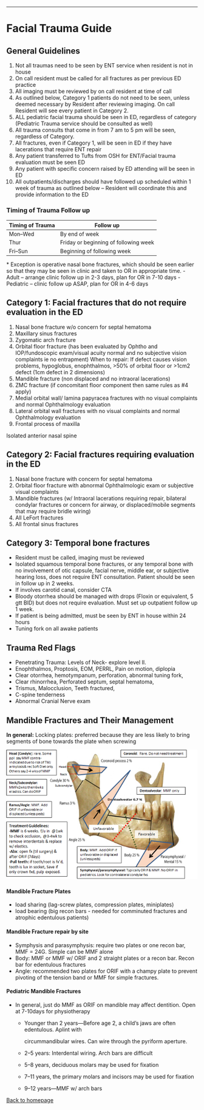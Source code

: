 
------


# Facial Trauma Guide

## General Guidelines

 1. Not all traumas need to be seen by ENT service when resident is not in house
 2. On call resident must be called for all fractures as per previous ED practice
 3. All imaging must be reviewed by on call resident at time of call
 4. As outlined below, Category 1 patients do not need to be seen, unless deemed necessary by Resident after reviewing imaging. On call Resident will see every patient in Category 2.
 5. ALL pediatric facial trauma should be seen in ED, regardless of category (Pediatric Trauma service should be consulted as well)
 6. All trauma consults that come in from 7 am to 5 pm will be seen, regardless of Category.
 7. All fractures, even if Category 1, will be seen in ED if they have lacerations that require ENT repair
 8. Any patient transferred to Tufts from OSH for ENT/Facial trauma evaluation must be seen ED
 9. Any patient with specific concern raised by ED attending will be seen in ED
10. All outpatients/discharges should have followed up scheduled within 1 week of trauma as outlined below – Resident will coordinate this and provide information to the ED

### Timing of Trauma Follow up

| **Timing of Trauma** | **Follow up** |
|----|----|
| Mon–Wed | By end of week |
| Thur | Friday or beginning of following week |
| Fri–Sun | Beginning of following week |

\* Exception is operative nasal bone fractures, which should be seen earlier so that they may be seen in clinic and taken to OR in appropriate time. -Adult – arrange clinic follow up in 2-3 days, plan for OR in 7-10 days -Pediatric – clinic follow up ASAP, plan for OR in 4-6 days


## Category 1: Facial fractures that do not require evaluation in the ED

1. Nasal bone fracture w/o concern for septal hematoma
2. Maxillary sinus fractures
3. Zygomatic arch fracture
4. Orbital floor fracture (has been evaluated by Ophtho and IOP/fundoscopic exam/visual acuity normal and no subjective vision complaints ie no entrapment)
   When to repair: If defect causes vision problems, hypoglobus, enophthalmos, >50% of orbital floor or >1cm2 defect (1cm defect in 2 dimensions)
5. Mandible fracture (non displaced and no intraoral lacerations)
6. ZMC fracture (if concomitant floor component then same rules as #4 apply)
7. Medial orbital wall/ lamina papyracea fractures with no visual complaints and normal Ophthalmology evaluation
8. Lateral orbital wall fractures with no visual complaints and normal Ophthalmology evaluation
9. Frontal process of maxilla

Isolated anterior nasal spine


## Category 2: Facial fractures requiring evaluation in the ED

1. Nasal bone fracture with concern for septal hematoma
2. Orbital floor fracture with abnormal Ophthalmologic exam or subjective visual complaints
3. Mandible fractures (w/ Intraoral lacerations requiring repair, bilateral condylar fractures or concern for airway, or displaced/mobile segments that may require bridle wiring)
4. All LeFort fractures
5. All frontal sinus fractures


## Category 3: Temporal bone fractures

* Resident must be called, imaging must be reviewed
* Isolated squamous temporal bone fractures, or any temporal bone with no involvement of otic capsule, facial nerve, middle ear, or subjective hearing loss, does not require ENT consultation. Patient should be seen in follow up in 2 weeks.
* If involves carotid canal, consider CTA
* Bloody otorrhea should be managed with drops (Floxin or equivalent, 5 gtt BID) but does not require evaluation. Must set up outpatient follow up 1 week.
* If patient is being admitted, must be seen by ENT in house within 24 hours
* Tuning fork on all awake patients


## Trauma Red Flags

* Penetrating Trauma: Levels of Neck- explore level II.
* Enophthalmos, Proptosis, EOM, PERRL, Pain on motion, diplopia
* Clear otorrhea, hemotympanum, perforation, abnormal tuning fork,
* Clear rhinorrhea, Perforated septum, septal hematoma,
* Trismus, Malocclusion, Teeth fractured,
* C-spine tenderness
* Abnormal Cranial Nerve exam


## Mandible Fractures and Their Management

**In general:** Locking plates: preferred because they are less likely to bring segments of bone towards the plate when screwing


![Mandible Fracture Subtypes](../media/image2.png "Mandible Fractures and Their management")


#### Mandible Fracture Plates

* load sharing (lag-screw plates, compression plates, miniplates)
* load bearing (big recon bars - needed for comminuted fractures and atrophic edentulous patients)

#### Mandible Fracture repair by site

* Symphysis and parasymphysis: require two plates or one recon bar, MMF = 24G. Simple can be MMF alone
* Body: MMF or MMF w/ ORIF and 2 straight plates or a recon bar. Recon bar for edentulous fractures
* Angle: recommended two plates for ORIF with a champy plate to prevent pivoting of the tension band or MMF for simple fractures.

#### Pediatric Mandible Fractures

* In general, just do MMF as ORIF on mandible may affect dentition. Open at 7-10days for physiotherapy
  * Younger than 2 years—Before age 2, a child’s jaws are often edentulous. Aplint with

    circummandibular wires. Can wire through the pyriform aperture.
  * 2–5 years: Interdental wiring. Arch bars are difficult
  * 5–8 years, deciduous molars may be used for fixation
  * 7–11 years, the primary molars and incisors may be used for fixation
  * 9–12 years—MMF w/ arch bars


[Back to homepage](index.html)


